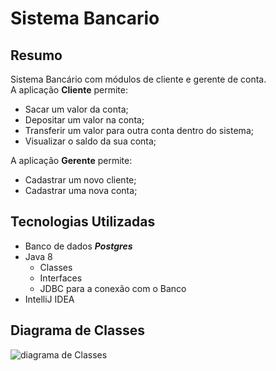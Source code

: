 ﻿# Sistema Bancario
## Resumo
Sistema Bancário com módulos de cliente e gerente de conta.  
A aplicação **Cliente** permite:  
* Sacar um valor da conta;
* Depositar um valor na conta;
* Transferir um valor para outra conta dentro do sistema;
* Visualizar o saldo da sua conta;

A aplicação **Gerente** permite:
* Cadastrar um novo cliente;
* Cadastrar uma nova conta;

## Tecnologias Utilizadas
* Banco de dados **_Postgres_**
* Java 8
  * Classes
  * Interfaces
  * JDBC para a conexão com o Banco
* IntelliJ IDEA


## Diagrama de Classes

![diagrama de Classes](https://user-images.githubusercontent.com/24525437/152204171-655a2d79-fff2-48b9-960d-64517f724939.jpg)
